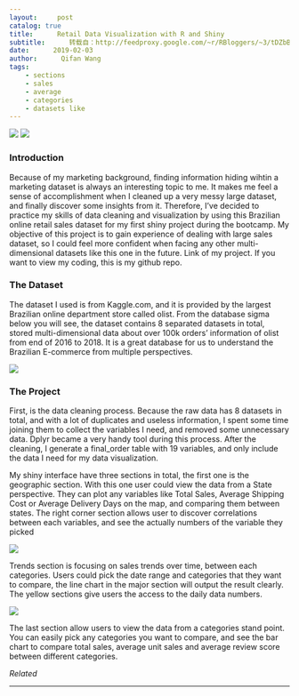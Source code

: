```yaml
---
layout:     post
catalog: true
title:      Retail Data Visualization with R and Shiny
subtitle:      转载自：http://feedproxy.google.com/~r/RBloggers/~3/tDZbBzCKa-Q/
date:      2019-02-03
author:      Qifan Wang
tags:
    - sections
    - sales
    - average
    - categories
    - datasets like
---
```






![](https://i2.wp.com/nycdatascience.com/blog/wp-content/uploads/2019/02/Shiny-UI-1024x586.png?w=450&ssl=1)
![](https://i2.wp.com/nycdatascience.com/blog/wp-content/uploads/2019/02/Shiny-UI-1024x586.png?w=450&ssl=1)


### **Introduction**

Because of my marketing background, finding information hiding wihtin a marketing dataset is always an interesting topic to me. It makes me feel a sense of accomplishment when I cleaned up a very messy large dataset, and finally discover some insights from it. Therefore, I’ve decided to practice my skills of data cleaning and visualization by using this Brazilian online retail sales dataset for my first shiny project during the bootcamp. My objective of this project is to gain experience of dealing with large sales dataset, so I could feel more confident when facing any other multi-dimensional datasets like this one in the future. Link of my project. If you want to view my coding, this is my github repo.

### **The Dataset**

The dataset I used is from Kaggle.com, and it is provided by the largest Brazilian online department store called olist. From the database sigma below you will see, the dataset contains 8 separated datasets in total, stored multi-dimensional data about over 100k orders’ information of olist from end of 2016 to 2018. It is a great database for us to understand the Brazilian E-commerce from multiple perspectives.

![](https://i1.wp.com/nycdatascience.com/blog/wp-content/uploads/2019/02/HRhd2Y0-1024x616.png?resize=456%2C274&ssl=1)


### **The Project**

First, is the data cleaning process. Because the raw data has 8 datasets in total, and with a lot of duplicates and useless information, I spent some time joining them to collect the variables I need, and removed some unnecessary data. Dplyr became a very handy tool during this process. After the cleaning, I generate a final_order table with 19 variables, and only include the data I need for my data visualization.

My shiny interface have three sections in total, the first one is the geographic section. With this one user could view the data from a State perspective. They can plot any variables like Total Sales, Average Shipping Cost or Average Delivery Days on the map, and comparing them between states. The right corner section allows user to discover correlations between each variables, and see the actually numbers of the variable they picked

![](https://i0.wp.com/nycdatascience.com/blog/wp-content/uploads/2019/02/Shiny-UI-1-1024x586.png?resize=456%2C261&ssl=1)


Trends section is focusing on sales trends over time, between each categories. Users could pick the date range and categories that they want to compare, the line chart in the major section will output the result clearly. The yellow sections give users the access to the daily data numbers.

![](https://i2.wp.com/nycdatascience.com/blog/wp-content/uploads/2019/02/Screen-Shot-2019-02-03-at-1.52.22-PM-1024x685.png?resize=456%2C305&ssl=1)


The last section allow users to view the data from a categories stand point. You can easily pick any categories you want to compare, and see the bar chart to compare total sales, average unit sales and average review score between different categories. 


*Related*








---
